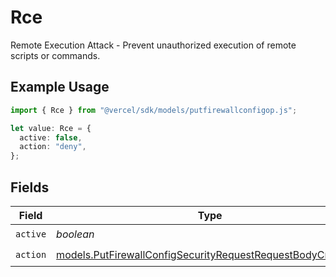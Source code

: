 # Rce

Remote Execution Attack - Prevent unauthorized execution of remote scripts or commands.

## Example Usage

```typescript
import { Rce } from "@vercel/sdk/models/putfirewallconfigop.js";

let value: Rce = {
  active: false,
  action: "deny",
};
```

## Fields

| Field                                                                                                                            | Type                                                                                                                             | Required                                                                                                                         | Description                                                                                                                      |
| -------------------------------------------------------------------------------------------------------------------------------- | -------------------------------------------------------------------------------------------------------------------------------- | -------------------------------------------------------------------------------------------------------------------------------- | -------------------------------------------------------------------------------------------------------------------------------- |
| `active`                                                                                                                         | *boolean*                                                                                                                        | :heavy_check_mark:                                                                                                               | N/A                                                                                                                              |
| `action`                                                                                                                         | [models.PutFirewallConfigSecurityRequestRequestBodyCrsAction](../models/putfirewallconfigsecurityrequestrequestbodycrsaction.md) | :heavy_check_mark:                                                                                                               | N/A                                                                                                                              |